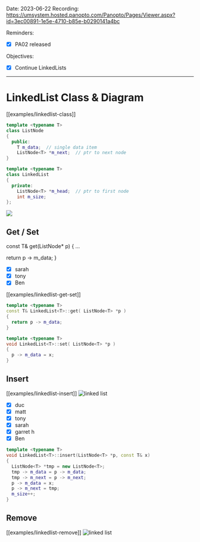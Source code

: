 

Date: 2023-06-22
Recording: https://umsystem.hosted.panopto.com/Panopto/Pages/Viewer.aspx?id=3ec00891-1e5e-4710-b85e-b0290141a4bc

Reminders:
* [x] PA02 released

Objectives:
* [x] Continue LinkedLists

---


# LinkedList Class & Diagram

[[examples/linkedlist-class]]
<!-- #include [[examples/linkedlist-class]] -->
```c++
template <typename T>
class ListNode
{
  public:
    T m_data;  // single data item
    ListNode<T> *m_next;  // ptr to next node
}

template <typename T>
class LinkedList
{
  private:
    ListNode<T> *m_head;  // ptr to first node
    int m_size;
};
```
<!-- /include -->

![](img%2Flinklist-diagram.png)



## Get / Set

const T& get(ListNode<T>* p)
{ ...

  return p -> m_data;
}

* [x] sarah
* [x] tony
* [x] Ben

[[examples/linkedlist-get-set]]
<!-- #include [[examples/linkedlist-get-set]] -->
```c++
template <typename T>
const T& LinkedList<T>::get( ListNode<T> *p )
{
  return p -> m_data;
}

template <typename T>
void LinkedList<T>::set( ListNode<T> *p )
{
  p -> m_data = x;
}
```
<!-- /include -->

## Insert
[[examples/linkedlist-insert]]
![linked list](img/linklist-diagram.png)

* [x] duc
* [x] matt
* [x] tony
* [x] sarah
* [x] garret h
* [x] Ben

<!-- #include [[examples/linkedlist-insert]] -->
```c++
template <typename T>
void LinkedList<T>::insert(ListNode<T> *p, const T& x)
{
  ListNode<T> *tmp = new ListNode<T>;
  tmp -> m_data = p -> m_data;
  tmp -> m_next = p -> m_next;
  p -> m_data = x;
  p -> m_next = tmp;
  m_size++;
}
```
<!-- /include -->


## Remove
[[examples/linkedlist-remove]]
![linked list](img/linklist-diagram.png)





